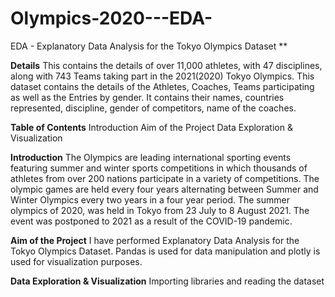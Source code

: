 # Olympics-2020---EDA-
EDA  -  Explanatory Data Analysis for the Tokyo Olympics Dataset 
**

 **Details**
This contains the details of over 11,000 athletes, with 47 disciplines, along with 743 Teams taking part in the 2021(2020) Tokyo Olympics.
This dataset contains the details of the Athletes, Coaches, Teams participating as well as the Entries by gender. It contains their names, countries represented, discipline, gender of competitors, name of the coaches.


**Table of Contents**
Introduction
Aim of the Project
Data Exploration & Visualization


 **Introduction**
The Olympics are leading international sporting events featuring summer and winter sports competitions in which thousands of athletes from over 200 nations participate in a variety of competitions. The olympic games are held every four years alternating between Summer and Winter Olympics every two years in a four year period.
The summer olympics of 2020, was held in Tokyo from 23 July to 8 August 2021. The event was postponed to 2021 as a result of the COVID-19 pandemic. 


 **Aim of the Project**
I have performed Explanatory Data Analysis for the Tokyo Olympics Dataset. Pandas is used for data manipulation and plotly is used for visualization purposes.


 **Data Exploration & Visualization**
Importing libraries and reading the dataset
